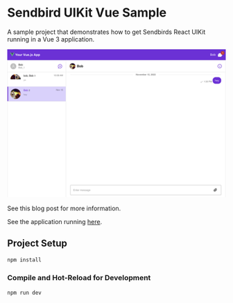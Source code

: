 # Sendbird UIKit Vue Sample
A sample project that demonstrates how to get Sendbirds React UIKit running in a Vue 3 application.

![Screen shot](screenshot.png?raw=true "Title")


See this blog post for more information. 

See the application running [here](https://stackblitz.com/edit/sendbird-uikit-vue).

## Project Setup

```sh
npm install
```

### Compile and Hot-Reload for Development

```sh
npm run dev
```